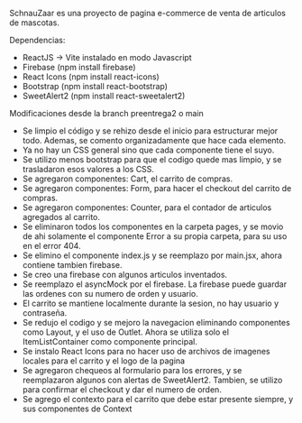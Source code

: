 SchnauZaar es una proyecto de pagina e-commerce de venta de articulos de mascotas.

Dependencias:
* ReactJS -> Vite instalado en modo Javascript
* Firebase (npm install firebase)
* React Icons (npm install react-icons)
* Bootstrap (npm install react-bootstrap)
* SweetAlert2 (npm install react-sweetalert2)

Modificaciones desde la branch preentrega2 o main
* Se limpio el código y se rehizo desde el inicio para estructurar mejor todo. Ademas, se comento organizadamente que hace cada elemento.
* Ya no hay un CSS general sino que cada componente tiene el suyo.
* Se utilizo menos bootstrap para que el codigo quede mas limpio, y se trasladaron esos valores a los CSS.
* Se agregaron componentes: Cart, el carrito de compras.
* Se agregaron componentes: Form, para hacer el checkout del carrito de compras.
* Se agregaron componentes: Counter, para el contador de articulos agregados al carrito.
* Se eliminaron todos los componentes en la carpeta pages, y se movio de ahi solamente el componente Error a su propia carpeta, para su uso en el error 404.
* Se elimino el componente index.js y se reemplazo por main.jsx, ahora contiene tambien firebase.
* Se creo una firebase con algunos articulos inventados.
* Se reemplazo el asyncMock por el firebase. La firebase puede guardar las ordenes con su numero de orden y usuario.
* El carrito se mantiene localmente durante la sesion, no hay usuario y contraseña.
* Se redujo el codigo y se mejoro la navegacion eliminando componentes como Layout, y el uso de Outlet. Ahora se utiliza solo el ItemListContainer como componente principal.
* Se instalo React Icons para no hacer uso de archivos de imagenes locales para el carrito y el logo de la pagina
* Se agregaron chequeos al formulario para los errores, y se reemplazaron algunos con alertas de SweetAlert2. Tambien, se utilizo para confirmar el checkout y dar el numero de orden.
* Se agrego el contexto para el carrito que debe estar presente siempre, y sus componentes de Context
